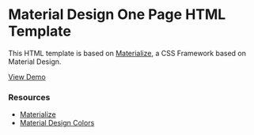 <h1>Material Design One Page HTML Template</h1>
<p>This HTML template is based on <a href="http://materializecss.com/">Materialize</a>, a CSS Framework based on Material Design.</p>
<a href="http://lba1.surge.sh/">View Demo</a>
<br/>

<h3>Resources</h3>
<ul>
    <li><a href="http://materializecss.com/">Materialize</a></li>
    <li><a href="http://www.materialpalette.com/">Material Design Colors</a></li>
</ul>
